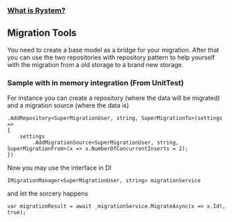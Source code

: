﻿### [What is Rystem?](https://github.com/KeyserDSoze/Rystem)

## Migration Tools

You need to create a base model as a bridge for your migration. After that you can use the two repositories with repository pattern to help yourself with the migration from a old storage to a brand new storage.

### Sample with in memory integration (From UnitTest)
For instance you can create a repository (where the data will be migrated) and a migration source (where the data is)

    .AddRepository<SuperMigrationUser, string, SuperMigrationTo>(settings =>
    {
        settings
            .AddMigrationSource<SuperMigrationUser, string, SuperMigrationFrom>(x => x.NumberOfConcurrentInserts = 2);
    })

Now you may use the interface in DI

    IMigrationManager<SuperMigrationUser, string> migrationService

and let the sorcery happens

    var migrationResult = await _migrationService.MigrateAsync(x => x.Id!, true);